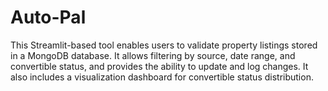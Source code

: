 # Auto-Pal
This Streamlit-based tool enables users to validate property listings stored in a MongoDB database. It allows filtering by source, date range, and convertible status, and provides the ability to update and log changes. It also includes a visualization dashboard for convertible status distribution.
